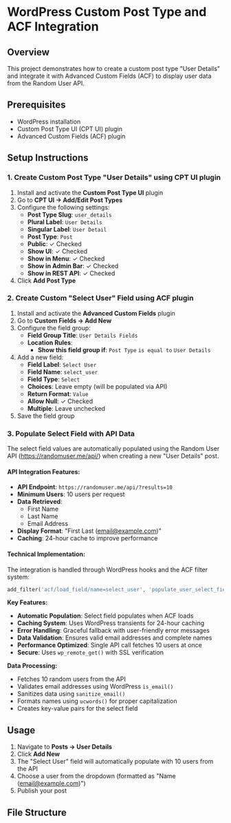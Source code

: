 # WordPress Custom Post Type and ACF Integration

## Overview
This project demonstrates how to create a custom post type "User Details" and integrate it with Advanced Custom Fields (ACF) to display user data from the Random User API.

## Prerequisites
- WordPress installation
- Custom Post Type UI (CPT UI) plugin
- Advanced Custom Fields (ACF) plugin

## Setup Instructions

### 1. Create Custom Post Type "User Details" using CPT UI plugin

1. Install and activate the **Custom Post Type UI** plugin
2. Go to **CPT UI → Add/Edit Post Types**
3. Configure the following settings:
   - **Post Type Slug**: `user_details`
   - **Plural Label**: `User Details`
   - **Singular Label**: `User Detail`
   - **Post Type**: `Post`
   - **Public**: ✓ Checked
   - **Show UI**: ✓ Checked
   - **Show in Menu**: ✓ Checked
   - **Show in Admin Bar**: ✓ Checked
   - **Show in REST API**: ✓ Checked
4. Click **Add Post Type**

### 2. Create Custom "Select User" Field using ACF plugin

1. Install and activate the **Advanced Custom Fields** plugin
2. Go to **Custom Fields → Add New**
3. Configure the field group:
   - **Field Group Title**: `User Details Fields`
   - **Location Rules**: 
     - **Show this field group if**: `Post Type` `is equal to` `User Details`
4. Add a new field:
   - **Field Label**: `Select User`
   - **Field Name**: `select_user`
   - **Field Type**: `Select`
   - **Choices**: Leave empty (will be populated via API)
   - **Return Format**: `Value`
   - **Allow Null**: ✓ Checked
   - **Multiple**: Leave unchecked
5. Save the field group

### 3. Populate Select Field with API Data

The select field values are automatically populated using the Random User API (https://randomuser.me/api/) when creating a new "User Details" post.

#### API Integration Features:
- **API Endpoint**: `https://randomuser.me/api/?results=10`
- **Minimum Users**: 10 users per request
- **Data Retrieved**: 
  - First Name
  - Last Name
  - Email Address
- **Display Format**: "First Last (email@example.com)"
- **Caching**: 24-hour cache to improve performance

#### Technical Implementation:
The integration is handled through WordPress hooks and the ACF filter system:

```php
add_filter('acf/load_field/name=select_user', 'populate_user_select_field', 10, 1);
```

**Key Features:**
- **Automatic Population**: Select field populates when ACF loads
- **Caching System**: Uses WordPress transients for 24-hour caching
- **Error Handling**: Graceful fallback with user-friendly error messages
- **Data Validation**: Ensures valid email addresses and complete names
- **Performance Optimized**: Single API call fetches 10 users at once
- **Secure**: Uses `wp_remote_get()` with SSL verification

**Data Processing:**
- Fetches 10 random users from the API
- Validates email addresses using WordPress `is_email()`
- Sanitizes data using `sanitize_email()`
- Formats names using `ucwords()` for proper capitalization
- Creates key-value pairs for the select field

## Usage

1. Navigate to **Posts → User Details**
2. Click **Add New**
3. The "Select User" field will automatically populate with 10 users from the API
4. Choose a user from the dropdown (formatted as "Name (email@example.com)")
5. Publish your post

## File Structure
